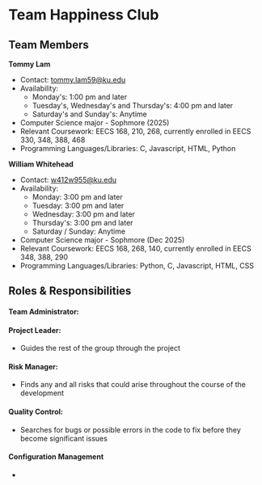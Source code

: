 # Team Happiness Club

## Team Members
**Tommy Lam**
- Contact: tommy.lam59@ku.edu
- Availability:
  - Monday's: 1:00 pm and later
  - Tuesday's, Wednesday's and Thursday's: 4:00 pm and later
  - Saturday's and Sunday's: Anytime
- Computer Science major - Sophmore (2025)
- Relevant Coursework: EECS 168, 210, 268, currently enrolled in EECS 330, 348, 388, 468
- Programming Languages/Libraries: C, Javascript, HTML, Python

**William Whitehead**
- Contact: w412w955@ku.edu
- Availability:
  - Monday: 3:00 pm and later
  - Tuesday: 3:00 pm and later
  - Wednesday: 3:00 pm and later
  - Thursday's: 3:00 pm and later
  - Saturday / Sunday: Anytime
- Computer Science major - Sophmore (Dec 2025)
- Relevant Coursework: EECS 168, 268, 140, currently enrolled in EECS 348, 388, 290
- Programming Languages/Libraries: Python, C, Javascript, HTML, CSS


## Roles & Responsibilities
#### Team Administrator: 
#### Project Leader:
- Guides the rest of the group through the project
#### Risk Manager:
- Finds any and all risks that could arise throughout the course of the development
#### Quality Control:
- Searches for bugs or possible errors in the code to fix before they become significant issues
#### Configuration Management
- 



